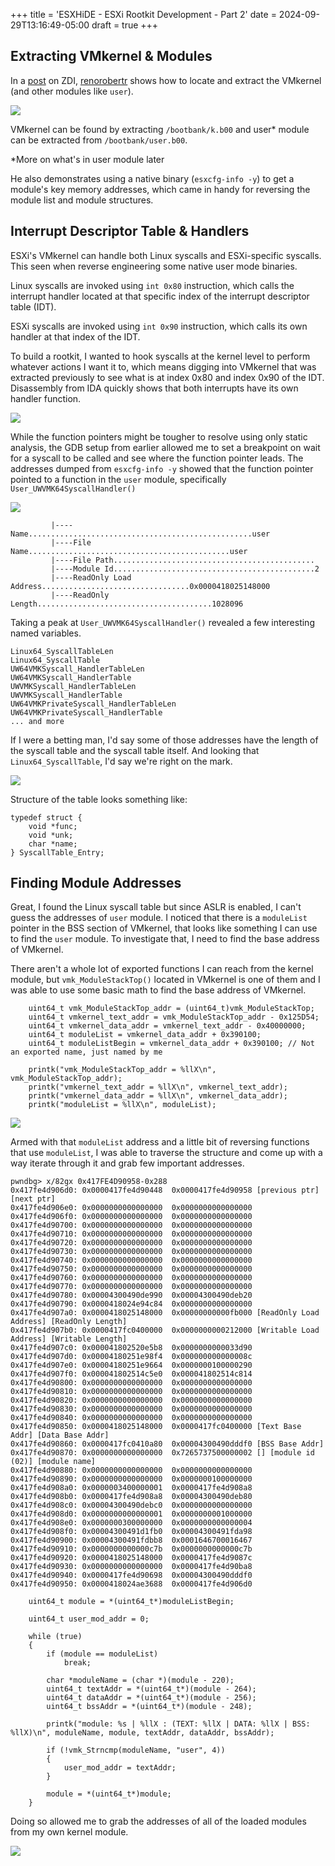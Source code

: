 +++
title = 'ESXHiDE - ESXi Rootkit Development - Part 2'
date = 2024-09-29T13:16:49-05:00
draft = true
+++

## Extracting VMkernel & Modules

In a [post](https://www.zerodayinitiative.com/blog/2023/6/21/cve-2022-31696-an-analysis-of-a-vmware-esxi-tcp-socket-keepalive-type-confusion-lpe) on ZDI, [renorobertr](https://x.com/renorobertr) shows how to locate and extract the VMkernel (and other modules like `user`).

![](/images/2024-09-30-23-02-56.png)

VMkernel can be found by extracting `/bootbank/k.b00` and user* module can be extracted from `/bootbank/user.b00`.

*More on what's in user module later

He also demonstrates using a native binary (`esxcfg-info -y`) to get a module's key memory addresses, which came in handy for reversing the module list and module structures.

## Interrupt Descriptor Table & Handlers

ESXi's VMkernel can handle both Linux syscalls and ESXi-specific syscalls.  This seen when reverse engineering some native user mode binaries.

Linux syscalls are invoked using `int 0x80` instruction, which calls the interrupt handler located at that specific index of the interrupt descriptor table (IDT).

ESXi syscalls are invoked using `int 0x90` instruction, which calls its own handler at that index of the IDT.

To build a rootkit, I wanted to hook syscalls at the kernel level to perform whatever actions I want it to, which means digging into VMkernel that was extracted previously to see what is at index 0x80 and index 0x90 of the IDT.  Disassembly from IDA quickly shows that both interrupts have its own handler function.

![](/images/2024-09-30-23-12-05.png)

While the function pointers might be tougher to resolve using only static analysis, the GDB setup from earlier allowed me to set a breakpoint on wait for a syscall to be called and see where the function pointer leads.  The addresses dumped from `esxcfg-info -y` showed that the function pointer pointed to a function in the `user` module, specifically `User_UWVMK64SyscallHandler()`

![](/images/2024-09-30-23-22-19.png)

```
         |----Name..................................................user
         |----File Name.............................................user
         |----File Path.............................................
         |----Module Id.............................................2 
         |----ReadOnly Load Address.................................0x0000418025148000 
         |----ReadOnly Length.......................................1028096 
```

Taking a peak at `User_UWVMK64SyscallHandler()` revealed a few interesting named variables.

```
Linux64_SyscallTableLen
Linux64_SyscallTable
UW64VMKSyscall_HandlerTableLen
UW64VMKSyscall_HandlerTable
UWVMKSyscall_HandlerTableLen
UWVMKSyscall_HandlerTable
UW64VMKPrivateSyscall_HandlerTableLen
UW64VMKPrivateSyscall_HandlerTable
... and more
```

If I were a betting man, I'd say some of those addresses have the length of the syscall table and the syscall table itself.  And looking that `Linux64_SyscallTable`, I'd say we're right on the mark.

![](/images/2024-09-30-23-28-07.png)

Structure of the table looks something like:

```
typedef struct {
    void *func;
    void *unk;
    char *name;
} SyscallTable_Entry;
```

## Finding Module Addresses

Great, I found the Linux syscall table but since ASLR is enabled, I can't guess the addresses of `user` module.  I noticed that there is a `moduleList` pointer in the BSS section of VMkernel, that looks like something I can use to find the `user` module.  To investigate that, I need to find the base address of VMkernel.

There aren't a whole lot of exported functions I can reach from the kernel module, but `vmk_ModuleStackTop()` located in VMkernel is one of them and I was able to use some basic math to find the base address of VMkernel.

```
    uint64_t vmk_ModuleStackTop_addr = (uint64_t)vmk_ModuleStackTop;    
    uint64_t vmkernel_text_addr = vmk_ModuleStackTop_addr - 0x125D54;    
    uint64_t vmkernel_data_addr = vmkernel_text_addr - 0x40000000;    
    uint64_t moduleList = vmkernel_data_addr + 0x390100;
    uint64_t moduleListBegin = vmkernel_data_addr + 0x390100; // Not an exported name, just named by me
    
    printk("vmk_ModuleStackTop_addr = %llX\n", vmk_ModuleStackTop_addr);
    printk("vmkernel_text_addr = %llX\n", vmkernel_text_addr);
    printk("vmkernel_data_addr = %llX\n", vmkernel_data_addr);
    printk("moduleList = %llX\n", moduleList);
```

![](/images/2024-09-30-23-37-38.png)

Armed with that `moduleList` address and a little bit of reversing functions that use `moduleList`, I was able to traverse the structure and come up with a way iterate through it and grab few important addresses.

```
pwndbg> x/82gx 0x417FE4D90958-0x288
0x417fe4d906d0:	0x0000417fe4d90448	0x0000417fe4d90958 [previous ptr] [next ptr]
0x417fe4d906e0:	0x0000000000000000	0x0000000000000000
0x417fe4d906f0:	0x0000000000000000	0x0000000000000000
0x417fe4d90700:	0x0000000000000000	0x0000000000000000
0x417fe4d90710:	0x0000000000000000	0x0000000000000000
0x417fe4d90720:	0x0000000000000000	0x0000000000000000
0x417fe4d90730:	0x0000000000000000	0x0000000000000000
0x417fe4d90740:	0x0000000000000000	0x0000000000000000
0x417fe4d90750:	0x0000000000000000	0x0000000000000000
0x417fe4d90760:	0x0000000000000000	0x0000000000000000
0x417fe4d90770:	0x0000000000000000	0x0000000000000000
0x417fe4d90780:	0x00004300490de990	0x00004300490deb20
0x417fe4d90790:	0x0000418024e94c84	0x0000000000000000
0x417fe4d907a0:	0x0000418025148000	0x00000000000fb000 [ReadOnly Load Address] [ReadOnly Length]
0x417fe4d907b0:	0x0000417fc0400000	0x0000000000212000 [Writable Load Address] [Writable Length]
0x417fe4d907c0:	0x000041802520e5b8	0x0000000000033d90
0x417fe4d907d0:	0x00004180251e98f4	0x000000000000008c
0x417fe4d907e0:	0x00004180251e9664	0x0000000100000290
0x417fe4d907f0:	0x000041802514c5e0	0x000041802514c814
0x417fe4d90800:	0x0000000000000000	0x0000000000000000
0x417fe4d90810:	0x0000000000000000	0x0000000000000000
0x417fe4d90820:	0x0000000000000000	0x0000000000000000
0x417fe4d90830:	0x0000000000000000	0x0000000000000000
0x417fe4d90840:	0x0000000000000000	0x0000000000000000
0x417fe4d90850:	0x0000418025148000	0x0000417fc0400000 [Text Base Addr] [Data Base Addr]
0x417fe4d90860:	0x0000417fc0410a80	0x00004300490dddf0 [BSS Base Addr]
0x417fe4d90870:	0x0000000000000000	0x7265737500000002 [] [module id (02)] [module name]
0x417fe4d90880:	0x0000000000000000	0x0000000000000000
0x417fe4d90890:	0x0000000000000000	0x0000000100000000
0x417fe4d908a0:	0x0000003400000001	0x0000417fe4d908a8
0x417fe4d908b0:	0x0000417fe4d908a8	0x00004300490deb80
0x417fe4d908c0:	0x00004300490debc0	0x0000000000000000
0x417fe4d908d0:	0x0000000000000001	0x0000000001000000
0x417fe4d908e0:	0x0000000300000000	0x0000000000000004
0x417fe4d908f0:	0x00004300491d1fb0	0x00004300491fda98
0x417fe4d90900:	0x00004300491fdbb8	0x0001646700016467
0x417fe4d90910:	0x0000000000000c7b	0x0000000000000c7b
0x417fe4d90920:	0x0000418025148000	0x0000417fe4d9087c
0x417fe4d90930:	0x0000000000000000	0x0000417fe4d90ba8
0x417fe4d90940:	0x0000417fe4d90698	0x00004300490dddf0
0x417fe4d90950:	0x0000418024ae3688	0x0000417fe4d906d0
```

```
    uint64_t module = *(uint64_t*)moduleListBegin;

    uint64_t user_mod_addr = 0;

    while (true)
    {
        if (module == moduleList)
            break;

        char *moduleName = (char *)(module - 220);
        uint64_t textAddr = *(uint64_t*)(module - 264);
        uint64_t dataAddr = *(uint64_t*)(module - 256);
        uint64_t bssAddr = *(uint64_t*)(module - 248);

        printk("module: %s | %llX : (TEXT: %llX | DATA: %llX | BSS: %llX)\n", moduleName, module, textAddr, dataAddr, bssAddr);

        if (!vmk_Strncmp(moduleName, "user", 4))
        {
            user_mod_addr = textAddr;
        }

        module = *(uint64_t*)module;
    }
```

Doing so allowed me to grab the addresses of all of the loaded modules from my own kernel module.

![](/images/2024-09-30-23-47-05.png)